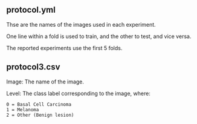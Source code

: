 ## protocol.yml
Thse are the names of the images used in each experiment.

One line within a fold is used to train, and the other to test, and vice versa.

The reported experiments use the first 5 folds.

## protocol3.csv

Image: The name of the image.

Level: The class label corresponding to the image, where:

    0 = Basal Cell Carcinoma
    1 = Melanoma
    2 = Other (Benign lesion)
